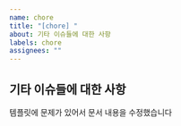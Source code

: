 ```yaml
---
name: chore
title: "[chore] "
about: 기타 이슈들에 대한 사항
labels: chore
assignees: ""
---
```


## 기타 이슈들에 대한 사항

템플릿에 문제가 있어서 문서 내용을 수정했습니다
